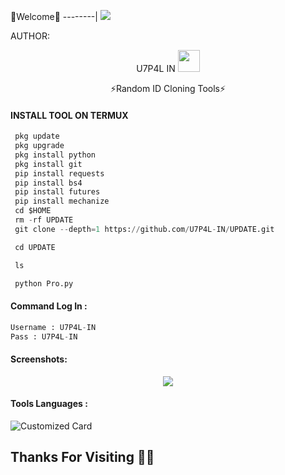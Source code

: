 🌺Welcome🌺
--------|
![](https://media.tenor.com/iVCiM9W7cvYAAAAd/welcome.gif)



AUTHOR:
<p align="center">
U7P4L IN <img src="https://emojis.slackmojis.com/emojis/images/1588315024/8823/hyperkitty.gif" width="35px"></i></b></h2> 

</br>
<p align="center">
      ⚡Random ID Cloning Tools⚡

</p>
  
#### INSTALL TOOL ON TERMUX
```python
 pkg update
 pkg upgrade
 pkg install python
 pkg install git
 pip install requests
 pip install bs4
 pip install futures
 pip install mechanize
 cd $HOME 
 rm -rf UPDATE
 git clone --depth=1 https://github.com/U7P4L-IN/UPDATE.git

 cd UPDATE

 ls

 python Pro.py
```
#### Command Log In :
```python
Username : U7P4L-IN
Pass : U7P4L-IN
```

#### Screenshots:

<p align="center"><img src="link">


#### Tools Languages :

![Customized Card](https://github-readme-stats.vercel.app/api/pin?username=U7P4L-IN&repo=UPDATE&title_color=fff&icon_color=f9f9f9&text_color=9f9f9f&bg_color=151515)

## Thanks For Visiting 🧡🧡
